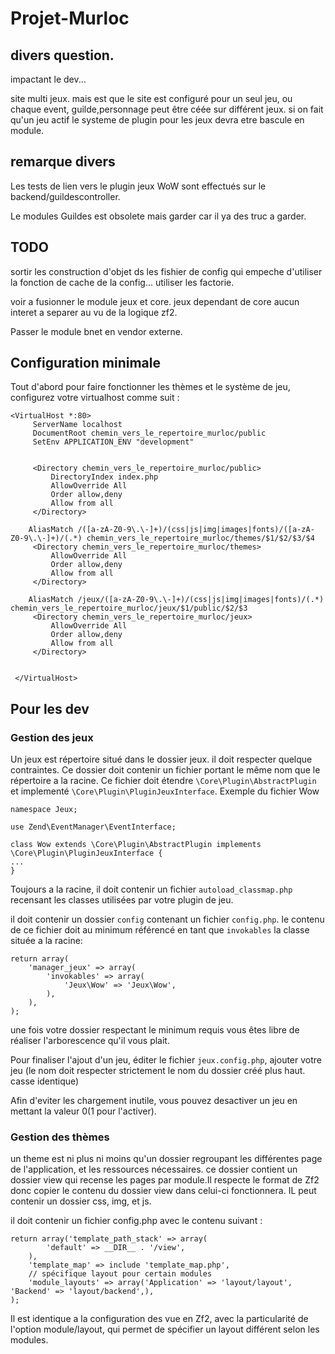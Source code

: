 # Projet-Murloc


## divers question.
impactant le dev...

site multi jeux. mais est que le site est configuré pour un seul jeu, ou chaque event, guilde,personnage peut être céée sur différent jeux.
si on fait qu'un jeu actif  le systeme de plugin pour les jeux devra etre bascule en module.

## remarque divers

Les tests de lien vers le plugin jeux WoW sont effectués sur le backend/guildescontroller.

Le modules Guildes est obsolete mais garder car il ya des truc a garder.


## TODO

sortir les construction d'objet ds les fishier de config qui empeche d'utiliser la fonction de cache de la config... utiliser les factorie.

voir a fusionner le module jeux et core. jeux dependant de core aucun interet a separer au vu de la logique zf2.

Passer le module bnet en vendor externe.



## Configuration minimale

Tout d'abord pour faire fonctionner les thèmes et le système de jeu, configurez votre virtualhost comme suit :

    <VirtualHost *:80>
         ServerName localhost
         DocumentRoot chemin_vers_le_repertoire_murloc/public
         SetEnv APPLICATION_ENV "development"


         <Directory chemin_vers_le_repertoire_murloc/public>
             DirectoryIndex index.php
             AllowOverride All
             Order allow,deny
             Allow from all
         </Directory>

        AliasMatch /([a-zA-Z0-9\.\-]+)/(css|js|img|images|fonts)/([a-zA-Z0-9\.\-]+)/(.*) chemin_vers_le_repertoire_murloc/themes/$1/$2/$3/$4
         <Directory chemin_vers_le_repertoire_murloc/themes>
             AllowOverride All
             Order allow,deny
             Allow from all
         </Directory>

        AliasMatch /jeux/([a-zA-Z0-9\.\-]+)/(css|js|img|images|fonts)/(.*) chemin_vers_le_repertoire_murloc/jeux/$1/public/$2/$3
         <Directory chemin_vers_le_repertoire_murloc/jeux>
             AllowOverride All
             Order allow,deny
             Allow from all
         </Directory>


     </VirtualHost>

## Pour les dev

### Gestion des jeux

Un jeux est répertoire situé dans le dossier jeux.
il doit respecter quelque contraintes.
Ce dossier doit contenir un fichier portant le même nom que le répertoire a la racine.
Ce fichier doit étendre ``\Core\Plugin\AbstractPlugin`` et implementé ``\Core\Plugin\PluginJeuxInterface``.
Exemple du fichier Wow

    namespace Jeux;

    use Zend\EventManager\EventInterface;

    class Wow extends \Core\Plugin\AbstractPlugin implements \Core\Plugin\PluginJeuxInterface {
    ...
    }


Toujours a la racine, il doit contenir un fichier ``autoload_classmap.php`` recensant les classes utilisées par votre plugin de jeu.

il doit contenir un dossier ``config`` contenant un fichier ``config.php``.
le contenu de ce fichier doit au minimum référencé en tant que ``invokables`` la classe située a la racine:


    return array(
        'manager_jeux' => array(
            'invokables' => array(
                'Jeux\Wow' => 'Jeux\Wow',
            ),
        ),
    );

une fois votre dossier respectant le minimum requis vous êtes libre de réaliser l'arborescence qu'il vous plait.

Pour finaliser l'ajout d'un jeu, éditer le fichier ``jeux.config.php``, ajouter votre jeu (le nom doit respecter strictement le nom du dossier créé plus haut. casse identique)

Afin d'eviter les chargement inutile, vous pouvez desactiver un jeu en mettant la valeur 0(1 pour l'activer).


### Gestion des thèmes

un theme est ni plus ni moins qu'un dossier regroupant les différentes page de l'application, et les ressources nécessaires.
ce dossier contient un dossier view qui recense les pages par module.Il respecte le format de Zf2 donc copier le contenu du dossier view dans celui-ci fonctionnera.
IL peut contenir un dossier css, img, et js.

il doit contenir un fichier config.php avec le contenu suivant :

    return array('template_path_stack' => array(
            'default' => __DIR__ . '/view',
        ),
        'template_map' => include 'template_map.php',
        // spécifique layout pour certain modules
        'module_layouts' => array('Application' => 'layout/layout', 'Backend' => 'layout/backend',),
    );

Il est identique a la configuration des vue en Zf2, avec la particularité de l'option module/layout, qui permet de spécifier un layout différent selon les modules.
